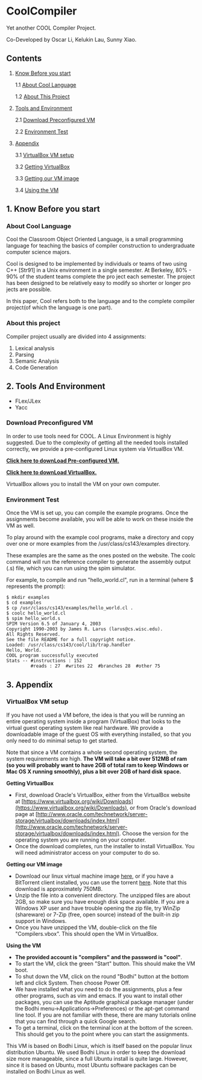 # CoolCompiler
Yet another COOL Compiler Project. 

Co-Developed by Oscar Li, Kelukin Lau, Sunny Xiao.

## Contents
1. [Know Before you start](#know)

    1.1 [About Cool Language](#abcl)
    
    1.2 [About This Project](#abcl)
   
2. [Tools and Environment](#tool)

    2.1 [Download Preconfigured VM](#dpvm)
    
    2.2 [Environment Test](#ents)

3. [Appendix](#appe) 
    
    3.1 [VirtualBox VM setup](#vmsu)
    
    3.2 [Getting VirtualBox](#gtvb)
    
    3.3 [Getting our VM image](#gtvm)

    3.4 [Using the VM](#usvm)
    
<a name="know"></a>
## 1. Know Before you start 
<a name="abcl"></a>
### About Cool Language 
Cool the Classroom Object Oriented Language, is a small programming language for teaching the basics of compiler construction to undergraduate computer science majors.  

Cool is designed to be implemented by individuals or teams of two using C++ [Str91] in a Unix environment in a single semester.
At Berkeley, 80% - 90% of the student teams complete the pro ject each semester. 
The project has been designed to be relatively easy to modify so shorter or longer pro jects are possible. 

In this paper, Cool refers both to the language and to the complete compiler project(of which the language is one part).
<a name="abtp"></a>
### About this project 

Compiler project usually are divided into 4 assignments: 

1.  Lexical analysis
2.  Parsing
3.  Semanic Analysis
4.  Code Generation

<a name="tool"></a>
## 2. Tools And Environment  

* FLex/JLex
* Yacc

<a name="dpvm"></a>
### Download Preconfigured VM  

In order to use tools need for COOL. A Linux Environment is highly suggested. 
Due to the complexity of getting all the needed tools installed correctly, we provide a pre-configured Linux 
system via VirtualBox VM. 

[**Click here to downLoad Pre-configured VM.**](https://s3-us-west-1.amazonaws.com/prod-edx/Compilers/VM/compilers-vm.zip)

[**Click here to downLoad VirtualBox.**](https://www.virtualbox.org/wiki/Downloads)

VirtualBox allows you to install the VM on your own computer. 

<a name="ents"></a>
### Environment Test 

Once the VM is set up, you can compile the example programs. 
Once the assignments become available, you will be able to work on these inside the VM as well.

To play around with the example cool programs, make a directory and copy over one or more examples from the /usr/class/cs143/examples directory. 

These examples are the same as the ones posted on the website. 
The coolc command will run the reference compiler to generate the assembly output (.s) file, which you can run using the spim simulator. 

For example, to compile and run "hello_world.cl", run in a terminal (where $ represents the prompt):

    $ mkdir examples
    $ cd examples
    $ cp /usr/class/cs143/examples/hello_world.cl .
    $ coolc hello_world.cl
    $ spim hello_world.s
    SPIM Version 6.5 of January 4, 2003
    Copyright 1990-2003 by James R. Larus (larus@cs.wisc.edu).
    All Rights Reserved.
    See the file README for a full copyright notice.
    Loaded: /usr/class/cs143/cool/lib/trap.handler
    Hello, World.
    COOL program successfully executed
    Stats -- #instructions : 152
             #reads : 27  #writes 22  #branches 28  #other 75
             
<a name="appe"></a>
## 3. Appendix

<a name="vmsu"></a>
### VirtualBox VM setup 

If you have not used a VM before, the idea is that you will be running an entire operating system inside a program (VirtualBox) that looks to the virtual guest operating system like real hardware. We provide a downloadable image of the guest OS with everything installed, so that you only need to do minimal setup to get started.

Note that since a VM contains a whole second operating system, the system requirements are high. **The VM will take a bit over 512MB of ram (so you will probably want to have 2GB of total ram to keep Windows or Mac OS X running smoothly), plus a bit over 2GB of hard disk space.**

<a name="gtvb"></a>
**Getting VirtualBox** 

*   First, download Oracle's VirtualBox, either from the VirtualBox website at [https://www.virtualbox.org/wiki/Downloads](https://www.virtualbox.org/wiki/Downloads), or from Oracle's download page at [http://www.oracle.com/technetwork/server-storage/virtualbox/downloads/index.html](http://www.oracle.com/technetwork/server-storage/virtualbox/downloads/index.html). Choose the version for the operating system you are running on your computer.
*   Once the download completes, run the installer to install VirtualBox. You will need administrator access on your computer to do so.

<a name="gtvm"></a>
**Getting our VM image** 

*   Download our linux virtual machine image [here](https://s3-us-west-1.amazonaws.com/prod-edx/Compilers/VM/compilers-vm.zip), or if you have a BitTorrent client installed, you can use the torrent [here](http://spark-university.s3.amazonaws.com/stanford-compilers/vm/compilers-vm.zip?torrent). Note that this download is approximately 750MB.
*   Unzip the file into a convenient directory. The unzipped files are about 2GB, so make sure you have enough disk space available. If you are a Windows XP user and have trouble opening the zip file, try WinZip (shareware) or 7-Zip (free, open source) instead of the built-in zip support in Windows.
*   Once you have unzipped the VM, double-click on the file "Compilers.vbox". This should open the VM in VirtualBox.

<a name="usvm"></a>
**Using the VM** 

*   **The provided account is "compilers" and the password is "cool"**.
*   To start the VM, click the green "Start" button. This should make the VM boot.
*   To shut down the VM, click on the round "Bodhi" button at the bottom left and click System. Then choose Power Off.
*   We have installed what you need to do the assignments, plus a few other programs, such as vim and emacs. If you want to install other packages, you can use the Aptitude graphical package manager (under the Bodhi menu-&gt;Applications-&gt;Preferences) or the apt-get command line tool. If you are not familiar with these, there are many tutorials online that you can find through a quick Google search.
*   To get a terminal, click on the terminal icon at the bottom of the screen. This should get you to the point where you can start the assignments.

This VM is based on Bodhi Linux, which is itself based on the popular linux distribution Ubuntu. We used Bodhi Linux in order to keep the download size more manageable, since a full Ubuntu install is quite large. However, since it is based on Ubuntu, most Ubuntu software packages can be installed on Bodhi Linux as well.
